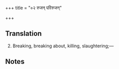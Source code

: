 +++
title = "०२ रुजन् परिरुजन्"

+++
## Translation
2. Breaking, breaking about, killing, slaughtering;—

## Notes

